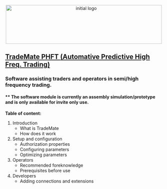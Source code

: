<p align="center">
    <img src="https://skyinformatics.biz/images/TradeMateLogo.png" width="500" height="125" alt="initial logo"/>
</p>

## <u>TradeMate PHFT **(Automative Predictive High Freq. Trading)** </u> 
### Software assisting traders and operators in semi/high frequency trading.
#### ** The software module is currently an assembly simulation/prototype and is only available for invite only use.

**Table of content:**
1. Introduction
    * What is TradeMate
    * How does it work
2. Setup and configuration
    * Authorization properties
    * Configuring parameters
    * Optimizing parameters
3. Operators
    * Recommended foreknowledge
    * Prerequisites before use
4. Developers
    * Adding connections and extensions